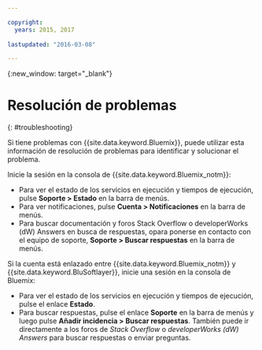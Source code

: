 ```yaml
---

copyright:
  years: 2015, 2017
  
lastupdated: "2016-03-08"

---
```



{:new_window: target="_blank"}



# Resolución de problemas
{: #troubleshooting}

Si tiene problemas con {{site.data.keyword.Bluemix}}, puede utilizar esta información de resolución de problemas para identificar y solucionar el problema.

Inicie la sesión en la consola de {{site.data.keyword.Bluemix_notm}}:
* Para ver el estado de los servicios en ejecución y tiempos de ejecución, pulse **Soporte > Estado** en la barra de menús.
* Para ver notificaciones, pulse **Cuenta > Notificaciones** en la barra de menús. 
* Para buscar documentación y foros Stack Overflow o developerWorks (dW) Answers en busca de respuestas, opara ponerse en contacto con el equipo de soporte, **Soporte > Buscar respuestas** en la barra de menús.

Si la cuenta está enlazado entre {{site.data.keyword.Bluemix_notm}} y {{site.data.keyword.BluSoftlayer}}, inicie una sesión en la consola de Bluemix:
* Para ver el estado de los servicios en ejecución y tiempos de ejecución, pulse el enlace **Estado**.
* Para buscar respuestas, pulse el enlace **Soporte** en la barra de menús y luego pulse **Añadir incidencia > Buscar respuestas**.
  También puede ir directamente a los foros de *Stack Overflow* o *developerWorks (dW) Answers* para buscar respuestas o enviar preguntas.
